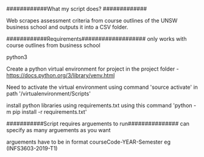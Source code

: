 ############What my script does? #############


Web scrapes assessment criteria from course outlines of the UNSW business school and outputs it into a CSV folder. 




############Requirements###################
only works with course outlines from business school 

python3

Create a python virtual environment for project in the project folder - https://docs.python.org/3/library/venv.html

Need to activate the virtual environment using command 'source activate' in path '/virtualenvironment/Scripts'

install python libraries using requirements.txt using this command 'python -m pip install -r requirements.txt'






###########Script requires arguements to run###############
can specify as many arguements as you want 

arguements have to be in format courseCode-YEAR-Semester eg (INFS3603-2019-T1)
